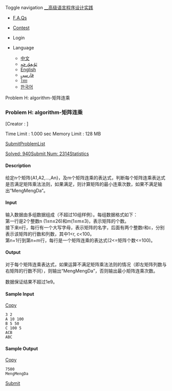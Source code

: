 Toggle navigation [__高级语言程序设计实践](./)

  * [ F.A.Qs](faqs.php)
  * [ Contest](contest.php)

  * Login

  * Language
    * [中文](setlang.php?lang=cn)
    * [ئۇيغۇرچە](setlang.php?lang=ug)
    * [English](setlang.php?lang=en)
    * [فارسی](setlang.php?lang=fa)
    * [ไทย](setlang.php?lang=th)
    * [한국어](setlang.php?lang=ko)

Problem H: algorithm-矩阵连乘

### Problem H: algorithm-矩阵连乘

[Creator : ]

Time Limit : 1.000 sec  Memory Limit : 128 MB  
  
[Submit](submitpage.php?cid=1283&pid=7&langmask=2031540)[ProblemList](contest.php?cid=1283)

[Solved: 940](status.php?problem_id=1069&jresult=4)[Submit Num:
2314](status.php?problem_id=1069)[Statistics](problemstatus.php?id=1069)

####  Description

给定n个矩阵{A1,A2,...,An}，及m个矩阵连乘的表达式，判断每个矩阵连乘表达式是否满足矩阵乘法法则，如果满足，则计算矩阵的最小连乘次数，如果不满足输出“MengMengDa“。

####  Input

输入数据由多组数据组成（不超过10组样例）。每组数据格式如下：  
第一行是2个整数n (1≤n≤26)和m(1≤m≤3)，表示矩阵的个数。  
接下来n行，每行有一个大写字母，表示矩阵的名字，后面有两个整数r和c，分别表示该矩阵的行数和列数，其中1<r, c<100。  
第n+1行到第n+m行，每行是一个矩阵连乘的表达式(2<=矩阵个数<=100)。

####  Output

对于每个矩阵连乘表达式，如果运算不满足矩阵乘法法则的情况（即左矩阵列数与右矩阵的行数不同），则输出“MengMengDa”，否则输出最小矩阵连乘次数。  

数据保证结果不超过1e9。  

####  Sample Input
[Copy](javascript:CopyToClipboard\($\('#sampleinput'\).text\(\)\))

    
    
    3 2
    A 10 100
    B 5 50
    C 100 5
    ACB
    ABC
    

####  Sample Output
[Copy](javascript:CopyToClipboard\($\('#sampleoutput'\).text\(\)\))

    
    
    7500
    MengMengDa
    

[Submit](submitpage.php?cid=1283&pid=7&langmask=2031540)

